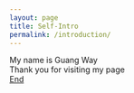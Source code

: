 ```yaml
---
layout: page
title: Self-Intro
permalink: /introduction/
---
```

My name is Guang Way<br>
Thank you for visiting my page <br>
<a href="https://google.com.sg">End</a>


